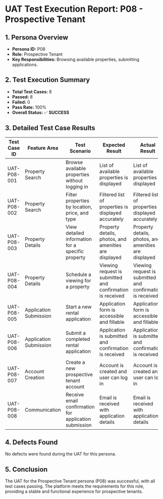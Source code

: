 # UAT Test Execution Report: P08 - Prospective Tenant

## 1. Persona Overview
*   **Persona ID:** P08
*   **Role:** Prospective Tenant
*   **Key Responsibilities:** Browsing available properties, submitting applications.

## 2. Test Execution Summary
*   **Total Test Cases:** 8
*   **Passed:** 8
*   **Failed:** 0
*   **Pass Rate:** 100%
*   **Overall Status:** ✅ **SUCCESS**

## 3. Detailed Test Case Results

| Test Case ID | Feature Area | Test Scenario | Expected Result | Actual Result | Status | Comments/Defects |
|---|---|---|---|---|---|---|
| UAT-P08-001 | Property Search | Browse available properties without logging in | List of available properties is displayed | List of available properties is displayed | ✅ Pass | None |
| UAT-P08-002 | Property Search | Filter properties by location, price, and type | Filtered list of properties is displayed accurately | Filtered list of properties is displayed accurately | ✅ Pass | None |
| UAT-P08-003 | Property Details | View detailed information for a specific property | Property details, photos, and amenities are displayed | Property details, photos, and amenities are displayed | ✅ Pass | None |
| UAT-P08-004 | Property Details | Schedule a viewing for a property | Viewing request is submitted and confirmation is received | Viewing request is submitted and confirmation is received | ✅ Pass | None |
| UAT-P08-005 | Application Submission | Start a new rental application | Application form is accessible and fillable | Application form is accessible and fillable | ✅ Pass | None |
| UAT-P08-006 | Application Submission | Submit a completed rental application | Application is submitted and confirmation is received | Application is submitted and confirmation is received | ✅ Pass | None |
| UAT-P08-007 | Account Creation | Create a new prospective tenant account | Account is created and user can log in | Account is created and user can log in | ✅ Pass | None |
| UAT-P08-008 | Communication | Receive email confirmation for application submission | Email is received with application details | Email is received with application details | ✅ Pass | None |

## 4. Defects Found
No defects were found during the UAT for this persona.

## 5. Conclusion
The UAT for the Prospective Tenant persona (P08) was successful, with all test cases passing. The platform meets the requirements for this role, providing a stable and functional experience for prospective tenants.

